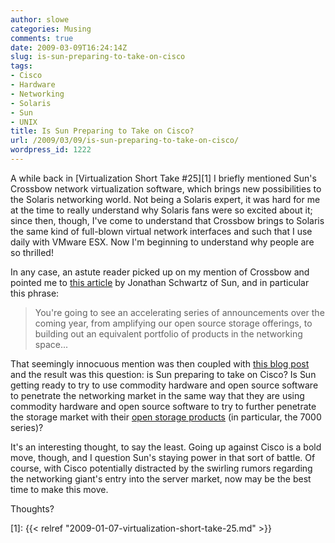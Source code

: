 ```yaml
---
author: slowe
categories: Musing
comments: true
date: 2009-03-09T16:24:14Z
slug: is-sun-preparing-to-take-on-cisco
tags:
- Cisco
- Hardware
- Networking
- Solaris
- Sun
- UNIX
title: Is Sun Preparing to Take on Cisco?
url: /2009/03/09/is-sun-preparing-to-take-on-cisco/
wordpress_id: 1222
---
```


A while back in [Virtualization Short Take #25][1] I briefly mentioned Sun's Crossbow network virtualization software, which brings new possibilities to the Solaris networking world. Not being a Solaris expert, it was hard for me at the time to really understand why Solaris fans were so excited about it; since then, though, I've come to understand that Crossbow brings to Solaris the same kind of full-blown virtual network interfaces and such that I use daily with VMware ESX. Now I'm beginning to understand why people are so thrilled!

In any case, an astute reader picked up on my mention of Crossbow and pointed me to [this article](http://blogs.sun.com/jonathan/entry/three_things_on_sun_in) by Jonathan Schwartz of Sun, and in particular this phrase:

>You're going to see an accelerating series of announcements over the coming year, from amplifying our open source storage offerings, to building out an equivalent portfolio of products in the networking space...

That seemingly innocuous mention was then coupled with [this blog post](http://blogs.sun.com/sunay/entry/crossbow_enables_an_open_networking) and the result was this question: is Sun preparing to take on Cisco? Is Sun getting ready to try to use commodity hardware and open source software to penetrate the networking market in the same way that they are using commodity hardware and open source software to try to further penetrate the storage market with their [open storage products](http://www.sun.com/storagetek/open.jsp) (in particular, the 7000 series)?

It's an interesting thought, to say the least. Going up against Cisco is a bold move, though, and I question Sun's staying power in that sort of battle. Of course, with Cisco potentially distracted by the swirling rumors regarding the networking giant's entry into the server market, now may be the best time to make this move.

Thoughts?

[1]: {{< relref "2009-01-07-virtualization-short-take-25.md" >}}

